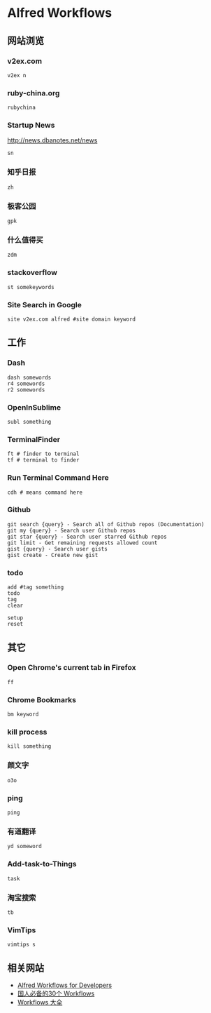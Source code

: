 # Alfred Workflows

## 网站浏览

### v2ex.com

```
v2ex n
```

### ruby-china.org

```
rubychina
```

### Startup News

http://news.dbanotes.net/news

```
sn
```

### 知乎日报

```
zh
```

### 极客公园

```
gpk
```

### 什么值得买

```
zdm
```

### stackoverflow

```
st somekeywords
```

### Site Search in Google

```
site v2ex.com alfred #site domain keyword
```

## 工作

### Dash

```
dash somewords
r4 somewords
r2 somewords
```

### OpenInSublime

```
subl something
```

### TerminalFinder

```
ft # finder to terminal
tf # terminal to finder
```

### Run Terminal Command Here

```
cdh # means command here
```

### Github

```
git search {query} - Search all of Github repos (Documentation)
git my {query} - Search user Github repos
git star {query} - Search user starred Github repos
git limit - Get remaining requests allowed count
gist {query} - Search user gists
gist create - Create new gist
```

### todo

```
add #tag something
todo
tag
clear

setup
reset
```

## 其它

### Open Chrome's current tab in Firefox

```
ff
```

### Chrome Bookmarks

```
bm keyword
```

### kill process

```
kill something
```

### 颜文字

```
o3o
```

### ping

```
ping
```

### 有道翻译

```
yd someword
```

### Add-task-to-Things

```
task
```

### 淘宝搜索

```
tb
```

### VimTips

```
vimtips s
```

## 相关网站

* [Alfred Workflows for Developers](https://github.com/willfarrell/alfred-workflows)
* [国人必备的30个 Workflows](http://www.waerfa.com/alfred-workflow)
* [Workflows 大全](http://www.alfredworkflow.com/)
